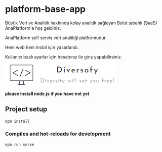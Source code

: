 # platform-base-app
Büyük Veri ve Analitik hakkında kolay analitik sağlayan Bulut tabanlı (SaaS) AnaPlatform'a hoş geldiniz.

AnaPlatform self servis veri analitiği platformudur.

Hem web hem mobil için yasarlandı.

Kullanıcı bazlı ayarlar için hesabınız ile giriş yapabilirsiniz.


<p>
<img src="src/assets/img/diversofy.png"/>
</p>

**please install node.js if you have not yet**

## Project setup
```
npm install
```

### Compiles and hot-reloads for development
```
npm run serve
```
